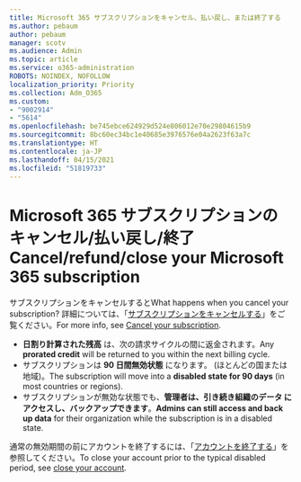 ```yaml
---
title: Microsoft 365 サブスクリプションをキャンセル、払い戻し、または終了する
ms.author: pebaum
author: pebaum
manager: scotv
ms.audience: Admin
ms.topic: article
ms.service: o365-administration
ROBOTS: NOINDEX, NOFOLLOW
localization_priority: Priority
ms.collection: Adm_O365
ms.custom:
- "9002914"
- "5614"
ms.openlocfilehash: be745ebce624929d524e806012e70e29804615b9
ms.sourcegitcommit: 8bc60ec34bc1e40685e3976576e04a2623f63a7c
ms.translationtype: HT
ms.contentlocale: ja-JP
ms.lasthandoff: 04/15/2021
ms.locfileid: "51819733"
---
```

# <a name="cancelrefundclose-your-microsoft-365-subscription"></a><span data-ttu-id="6bb1a-102">Microsoft 365 サブスクリプションのキャンセル/払い戻し/終了</span><span class="sxs-lookup"><span data-stu-id="6bb1a-102">Cancel/refund/close your Microsoft 365 subscription</span></span>

<span data-ttu-id="6bb1a-103">サブスクリプションをキャンセルすると</span><span class="sxs-lookup"><span data-stu-id="6bb1a-103">What happens when you cancel your subscription?</span></span> <span data-ttu-id="6bb1a-104">詳細については、「[サブスクリプションをキャンセルする](https://docs.microsoft.com/microsoft-365/commerce/subscriptions/cancel-your-subscription?view=o365-worldwide)」をご覧ください。</span><span class="sxs-lookup"><span data-stu-id="6bb1a-104">For more info, see [Cancel your subscription](https://docs.microsoft.com/microsoft-365/commerce/subscriptions/cancel-your-subscription?view=o365-worldwide).</span></span>

- <span data-ttu-id="6bb1a-105">**日割り計算された残高** は、次の請求サイクルの間に返金されます。</span><span class="sxs-lookup"><span data-stu-id="6bb1a-105">Any **prorated credit** will be returned to you within the next billing cycle.</span></span>
- <span data-ttu-id="6bb1a-106">サブスクリプションは **90 日間無効状態** になります。 (ほとんどの国または地域)。</span><span class="sxs-lookup"><span data-stu-id="6bb1a-106">The subscription will move into a **disabled state for 90 days** (in most countries or regions).</span></span>
- <span data-ttu-id="6bb1a-107">サブスクリプションが無効な状態でも、**管理者は、引き続き組織のデータ にアクセスし、バックアップできます**。</span><span class="sxs-lookup"><span data-stu-id="6bb1a-107">**Admins can still access and back up data** for their organization while the subscription is in a disabled state.</span></span>

<span data-ttu-id="6bb1a-108">通常の無効期間の前にアカウントを終了するには、「[アカウントを終了する](https://docs.microsoft.com/microsoft-365/commerce/close-your-account?view=o365-worldwide)」を参照してください。</span><span class="sxs-lookup"><span data-stu-id="6bb1a-108">To close your account prior to the typical disabled period, see [close your account](https://docs.microsoft.com/microsoft-365/commerce/close-your-account?view=o365-worldwide).</span></span>
